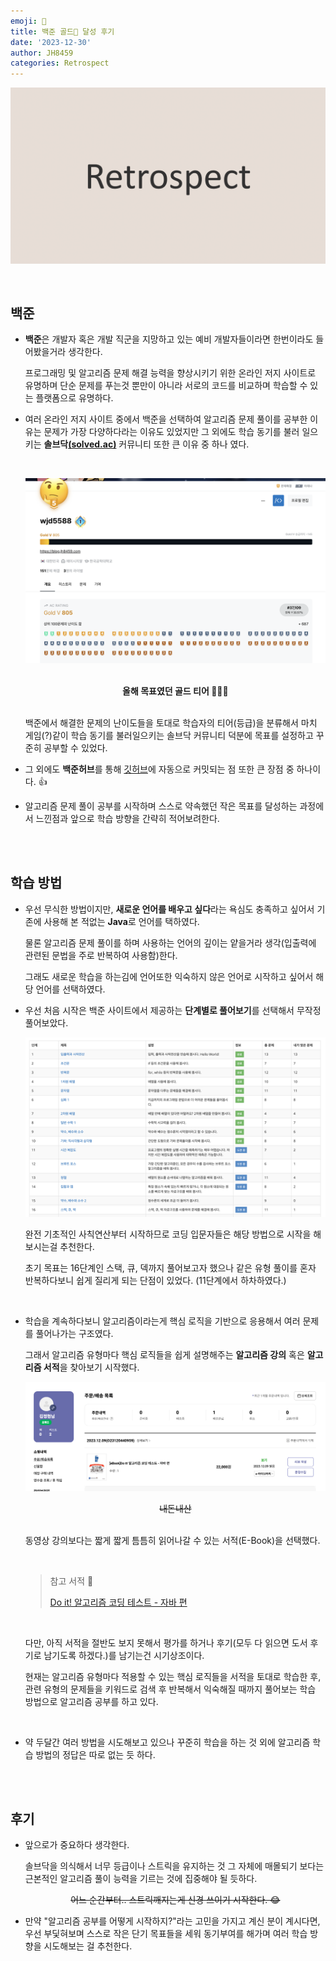```yaml
---
emoji: 🤔
title: 백준 골드🏅 달성 후기
date: '2023-12-30'
author: JH8459
categories: Retrospect
---
```


![github-blog.png](../../assets/common/RETROSPECT.png)

<br>

## 백준

- **백준**은 개발자 혹은 개발 직군을 지망하고 있는 예비 개발자들이라면 한번이라도 들어봤을거라 생각한다.

  프로그래밍 및 알고리즘 문제 해결 능력을 향상시키기 위한 온라인 저지 사이트로 유명하며 단순 문제를 푸는것 뿐만이 아니라 서로의 코드를 비교하며 학습할 수 있는 플랫폼으로 유명하다.

- 여러 온라인 저지 사이트 중에서 백준을 선택하여 알고리즘 문제 풀이를 공부한 이유는 문제가 가장 다양하다라는 이유도 있었지만 그 외에도 학습 동기를 불러 일으키는 **솔브닥<a href="https://solved.ac/" target="_blank">(solved.ac)</a>** 커뮤니티 또한 큰 이유 중 하나 였다.

  <br>

  ![gold.png](./gold.png)

  <br>

  <center><b>올해 목표였던 골드 티어 👏👏👏</b></center>

  <br>

  백준에서 해결한 문제의 난이도들을 토대로 학습자의 티어(등급)을 분류해서 마치 게임(?)같이 학습 동기를 불러일으키는 솔브닥 커뮤니티 덕분에 목표를 설정하고 꾸준히 공부할 수 있었다.

- 그 외에도 **백준허브**를 통해 <a href="https://github.com/JH8459/Algorithms" target="_blank">깃허브</a>에 자동으로 커밋되는 점 또한 큰 장점 중 하나이다. 👍

- 알고리즘 문제 풀이 공부를 시작하며 스스로 약속했던 작은 목표를 달성하는 과정에서 느낀점과 앞으로 학습 방향을 간략히 적어보려한다.

<br>
<br>

## 학습 방법

- 우선 무식한 방법이지만, **새로운 언어를 배우고 싶다**라는 욕심도 충족하고 싶어서 기존에 사용해 본 적없는 **Java**로 언어를 택하였다.

  물론 알고리즘 문제 풀이를 하며 사용하는 언어의 깊이는 얕을거라 생각(입출력에 관련된 문법을 주로 반복하여 사용함)한다.

  그래도 새로운 학습을 하는김에 언어또한 익숙하지 않은 언어로 시작하고 싶어서 해당 언어를 선택하였다.

- 우선 처음 시작은 백준 사이트에서 제공하는 **단계별로 풀어보기**를 선택해서 무작정 풀어보았다.

  ![step.png](./step.png)

  완전 기초적인 사칙연산부터 시작하므로 코딩 입문자들은 해당 방법으로 시작을 해보시는걸 추천한다.

  초기 목표는 16단계인 스택, 큐, 덱까지 풀어보고자 했으나 같은 유형 풀이를 혼자 반복하다보니 쉽게 질리게 되는 단점이 있었다. (11단계에서 하차하였다.)

  <br>

- 학습을 계속하다보니 알고리즘이라는게 핵심 로직을 기반으로 응용해서 여러 문제를 풀어나가는 구조였다.

  그래서 알고리즘 유형마다 핵심 로직들을 쉽게 설명해주는 **알고리즘 강의** 혹은 **알고리즘 서적**을 찾아보기 시작했다.

  ![book.png](./book.png)

  <center><del>내돈내산</del></center>

  <br>

  동영상 강의보다는 짧게 짧게 틈틈히 읽어나갈 수 있는 서적(E-Book)을 선택했다.

  <br>

  > 참고 서적 📖
  > 
  > <a href="https://product.kyobobook.co.kr/detail/S000001818060" target="_blank">Do it! 알고리즘 코딩 테스트 - 자바 편</a>

  <br>

  다만, 아직 서적을 절반도 보지 못해서 평가를 하거나 후기(모두 다 읽으면 도서 후기로 남기도록 하겠다.)를 남기는건 시기상조이다.

  현재는 알고리즘 유형마다 적용할 수 있는 핵심 로직들을 서적을 토대로 학습한 후, 관련 유형의 문제들을 키워드로 검색 후 반복해서 익숙해질 때까지 풀어보는 학습 방법으로 알고리즘 공부를 하고 있다.

  <br>

- 약 두달간 여러 방법을 시도해보고 있으나 꾸준히 학습을 하는 것 외에 알고리즘 학습 방법의 정답은 따로 없는 듯 하다.


<br>
<br>

## 후기

- 앞으로가 중요하다 생각한다.

  솔브닥을 의식해서 너무 등급이나 스트릭을 유지하는 것 그 자체에 매몰되기 보다는 근본적인 알고리즘 풀이 능력을 기르는 것에 집중해야 될 듯하다.

  <center><del>어느 순간부터.. 스트릭깨지는게 신경 쓰이기 시작한다. 😂</del></center>

- 만약 "알고리즘 공부를 어떻게 시작하지?"라는 고민을 가지고 계신 분이 계시다면, 우선 부딫혀보며 스스로 작은 단기 목표들을 세워 동기부여를 해가며 여러 학습 방향을 시도해보는 걸 추천한다.

<br>
<br>

```toc

```
